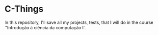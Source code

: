# C-Things
In this repository, I'll save all my projects, tests, that I will do in the course ''Introdução à ciência da computação I'.
